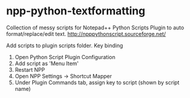 # npp-python-textformatting
Collection of messy scripts for Notepad++ Python Scripts Plugin to auto format/replace/edit text.
http://npppythonscript.sourceforge.net/

Add scripts to plugin scripts folder.
Key binding
 1. Open Python Script Plugin Configuration
 2. Add script as 'Menu Item'
 3. Restart NPP
 4. Open NPP Settings -> Shortcut Mapper
 5. Under Plugin Commands tab, assign key to script (shown by script name)
